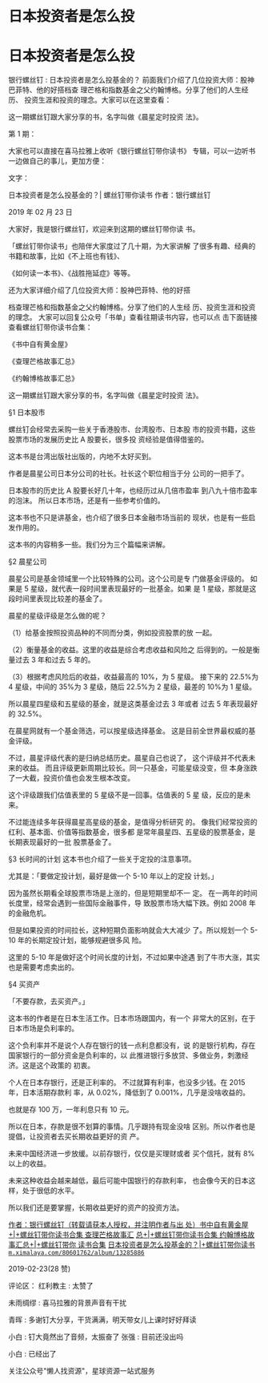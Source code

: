 # 日本投资者是怎么投

# 日本投资者是怎么投

银行螺丝钉 : 日本投资者是怎么投基金的？ 前面我们介绍了几位投资大师：股神巴菲特、他的好搭档查 理芒格和指数基金之父约翰博格。分享了他们的人生经历、 投资生涯和投资的理念。大家可以在这里查看：

这一期螺丝钉跟大家分享的书，名字叫做《晨星定时投资 法》。

第 1 期：

大家也可以直接在喜马拉雅上收听《银行螺丝钉带你读书》 专辑，可以一边听书一边做自己的事儿，更加方便：

文字：

日本投资者是怎么投基金的？| 螺丝钉带你读书 作者：银行螺丝钉

2019 年 02 月 23 日

大家好，我是银行螺丝钉，欢迎来到这期的螺丝钉带你读 书。

「螺丝钉带你读书」也陪伴大家度过了几十期，为大家讲解 了很多有趣、经典的书籍和故事，比如《不上班也有钱》、

《如何读一本书》、《战胜拖延症》等等。

还为大家详细介绍了几位投资大师：股神巴菲特、他的好搭

档查理芒格和指数基金之父约翰博格。分享了他们的人生经 历、投资生涯和投资的理念。 大家可以回复公众号「书单」查看往期读书内容，也可以点 击下面链接查看螺丝钉带你读书合集：

《书中自有黄金屋》

《查理芒格故事汇总》

《约翰博格故事汇总》

这一期螺丝钉跟大家分享的书，名字叫做《晨星定时投资 法》。

§1 日本股市

螺丝钉会经常去采购一些关于香港股市、台湾股市、日本股 市的投资书籍，这些股票市场的发展历史比 A 股要长，很多投 资经验是值得借鉴的。

这本书是台湾出版社出版的，内地不太好买到。

作者是晨星公司日本分公司的社长。社长这个职位相当于分 公司的一把手了。

日本股市的历史比 A 股要长好几十年，也经历过从几倍市盈率 到八九十倍市盈率的泡沫。 所以日本市场，还是有一些参考价值的。

这本书也不只是讲基金，也介绍了很多日本金融市场当前的 现状，也是有一些启发作用的。

这本书的内容稍多一些。我们分为三个篇幅来讲解。

§2 晨星公司

晨星公司是基金领域里一个比较特殊的公司。这个公司是专 门做基金评级的。 如果是 5 星级，就代表一段时间里表现最好的一批基金。如果 是 1 星级，那就是这段时间里表现比较差的基金了。

晨星的星级评级是怎么做的呢？

（1）给基金按照投资品种的不同而分类，例如投资股票的放 一起。

（2）衡量基金的收益。这里的收益是综合考虑收益和风险之 后得到的。一般是衡量过去 3 年和过去 5 年的。

（3）根据考虑风险后的收益，收益最高的 10%，为 5 星级。 接下来的 22.5%为 4 星级，中间的 35%为 3 星级，随后 22.5%为 2 星级，最差的 10%为 1 星级。

所以晨星四星级和五星级的基金，就是这类基金过去 3 年或者 过去 5 年表现最好的 32.5%。

在晨星网就有一个基金筛选，可以按星级选择基金。 这是目前全世界最权威的基金评级。

不过，晨星评级代表的是归纳总结历史。晨星自己也说了， 这个评级并不代表未来的收益。 而且评级更新周期比较长。同一只基金，可能星级没变，但 本身涨跌了一大截，投资价值也会发生根本改变。

这个评级跟我们估值表里的 5 星级不是一回事。估值表的 5 星 级，反应的是未来。

不过能连续多年获得晨星高星级的基金，是值得分析研究 的。 像我们经常投资的红利、基本面、价值等指数基金，很多都 是常年晨星四、五星级的股票基金，是长期表现最好的一批 股票基金了。

§3 长时间的计划 这本书也介绍了一些关于定投的注意事项。

尤其是：「要做定投计划，最好是做一个 5-10 年以上的定投 计划。」

因为虽然长期看全球股票市场是上涨的，但是短期里却不一 定。 在一两年的时间长度里，经常会遇到一些国际金融事件，导 致股票市场大幅下跌。例如 2008 年的金融危机。

但是如果投资的时间拉长，这种短期负面影响就会大大减少 了。所以规划一个 5-10 年的长期定投计划，能够规避很多风 险。

这里的 5-10 年是做好这个时间长度的计划，不过如果中途遇 到了牛市大涨，其实也是需要考虑卖出的。

§4 买资产

「不要存款，去买资产。」

这本书的作者是在日本生活工作。日本市场跟国内，有一个 非常大的区别，在于日本市场是负利率的。

这个负利率并不是说个人存在银行的钱一点利息都没有，说 的是银行机构，存在国家银行的一部分资金是负利率的，以 此推进银行多放贷、多做业务，刺激经济。这是这个政策的 初衷。

个人在日本存银行，还是正利率的。 不过就算有利率，也没多少钱。在 2015 年，日本活期存款利 率，从 0.02%，降低到了 0.001%，几乎是没啥收益的。

也就是存 100 万，一年利息只有 10 元。

所以在日本，存款是很不划算的事情。几乎跟持有现金没啥 区别。所以作者也是提倡，让投资者去买长期收益更好的资 产。

未来中国经济进一步放缓。以前存银行，仅仅是买理财或者 买个信托，就有 8%以上的收益。

未来这种收益会越来越低，最后可能中国银行的存款利率， 也会像今天的日本这样，处于很低的水平。

所以我们还是要掌握，长期收益更好的资产的投资方法。

[作者：银行螺丝钉（转载请获本人授权，并注明作者与出 处）](https://mp.weixin.qq.com/s/ofYUHseDtyKQY4GGk0NYVQ)[书中自有黄金屋](https://mp.weixin.qq.com/s/ofYUHseDtyKQY4GGk0NYVQ)[+|+](https://mp.weixin.qq.com/s/ofYUHseDtyKQY4GGk0NYVQ)[螺丝钉带你读书合集 查理芒格故事汇](https://mp.weixin.qq.com/s/ofYUHseDtyKQY4GGk0NYVQ) [总](https://mp.weixin.qq.com/s/k6nj1KrZPMfyKmnfNR-xEw)[+|+](https://mp.weixin.qq.com/s/k6nj1KrZPMfyKmnfNR-xEw)[螺丝钉带你读书合集 约翰博格故事汇总](https://mp.weixin.qq.com/s/k6nj1KrZPMfyKmnfNR-xEw)[+|+](https://mp.weixin.qq.com/s/k6nj1KrZPMfyKmnfNR-xEw)[螺丝钉带你 读书合集](https://mp.weixin.qq.com/s/k6nj1KrZPMfyKmnfNR-xEw) [日本投资者是怎么投基金的？](https://mp.weixin.qq.com/s/55pdNstO48ltYj1ubSrNFQ)[|+](https://mp.weixin.qq.com/s/55pdNstO48ltYj1ubSrNFQ)[螺丝钉带你读书](https://mp.weixin.qq.com/s/55pdNstO48ltYj1ubSrNFQ) [`m.ximalaya.com/80601762/album/13285886`](http://m.ximalaya.com/80601762/album/13285886)

2019-02-23(28 赞)

评论区： 红利教主 : 太赞了

未雨绸缪 : 喜马拉雅的背景声音有干扰

青晖 : 多谢钉大分享，干货满满，明天带女儿上课时好好拜读

小白 : 钉大竟然出了音频，太振奋了 张强 : 目前还没出吗

小白 : 已经出了

关注公众号"懒人找资源"，星球资源一站式服务